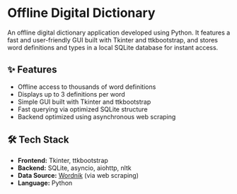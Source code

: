 # Offline Digital Dictionary

An offline digital dictionary application developed using Python. It features a fast and user-friendly GUI built with Tkinter and ttkbootstrap, and stores word definitions and types in a local SQLite database for instant access.

## ✨ Features

- Offline access to thousands of word definitions
- Displays up to 3 definitions per word
- Simple GUI built with Tkinter and ttkbootstrap
- Fast querying via optimized SQLite structure
- Backend optimized using asynchronous web scraping

## 🛠️ Tech Stack

- **Frontend:** Tkinter, ttkbootstrap
- **Backend:** SQLite, asyncio, aiohttp, nltk
- **Data Source:** [Wordnik](https://www.wordnik.com/) (via web scraping)
- **Language:** Python
